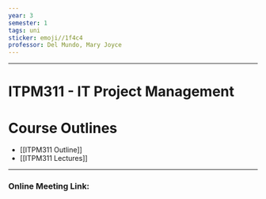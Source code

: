 ```yaml
---
year: 3
semester: 1
tags: uni
sticker: emoji//1f4c4
professor: Del Mundo, Mary Joyce
---
```

---
# ITPM311 - IT Project Management

# Course Outlines
- [[ITPM311 Outline]]
- [[ITPM311 Lectures]]

---
### Online Meeting Link: